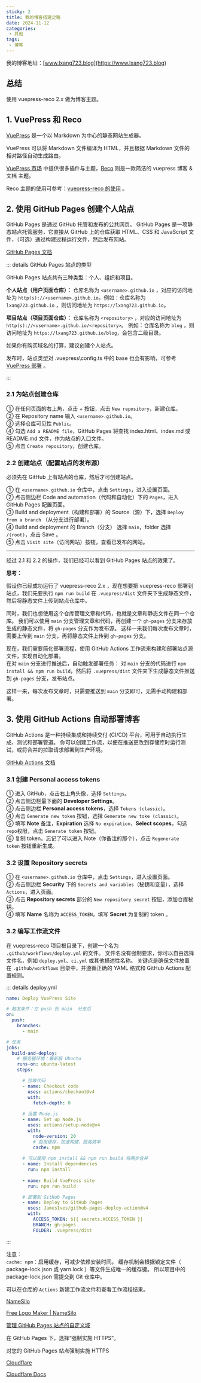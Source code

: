 ```yaml
---
sticky: 2
title: 我的博客搭建之路
date: 2024-11-12
categories:
 - 其他
tags:
 - 博客
---
```


我的博客地址：[www.lxang723.blog](https://www.lxang723.blog)  

## 总结
使用 vuepress-reco 2.x 做为博客主题。

## 1. VuePress 和 Reco

[VuePress](https://v2.vuepress.vuejs.org/zh/guide/introduction.html)  是一个以 Markdown 为中心的静态网站生成器。

VuePress 可以将 Markdown 文件编译为 HTML，并且根据 Markdown 文件的相对路径自动生成路由。

[VuePress 市场](https://marketplace.vuejs.press/zh/) 中提供很多插件与主题，[Reco](https://theme-reco.vuejs.press/) 则是一款简洁的 vuepress 博客 & 文档 主题。

Reco 主题的使用可参考：[vuepress-reco 的使用](vuepress-reco.md) 。

## 2. 使用 GitHub Pages 创建个人站点

GitHub Pages 是通过 GitHub 托管和发布的公共网页。
GitHub Pages 是一项静态站点托管服务，它直接从 GitHub 上的仓库获取 HTML、CSS 和 JavaScript 文件，（可选）通过构建过程运行文件，然后发布网站。

[GitHub Pages 文档](https://docs.github.com/zh/pages)  

::: details GitHub&nbsp;Pages&nbsp;站点的类型

GitHub Pages 站点共有三种类型：个人、组织和项目。

**个人站点（用户页面仓库）：** 仓库名称为 `<username>.github.io` ，对应的访问地址为 `http(s)://<username>.github.io`。例如：仓库名称为 `lxang723.github.io` ，则访问地址为 `https://lxang723.github.io`。  

**项目站点（项目页面仓库）：** 仓库名称为 `<repository>` ，对应的访问地址为 ``http(s)://<username>.github.io/<repository>``。
例如：仓库名称为 `blog` ，则访问地址为 `https://lxang723.github.io/blog`，会包含二级目录。

如果你有购买域名的打算，建议创建个人站点。

发布时，站点类型对 .vuepress\config.ts 中的 base 也会有影响，可参考 [VuePress 部署](https://v2.vuepress.vuejs.org/zh/guide/deployment.html) 。

:::

### 2.1 为站点创建仓库

① 在任何页面的右上角，点击 + 按钮，点击 `New repository`，新建仓库。  
② 在 Repository name 输入 `<username>.github.io`。  
③ 选择仓库可见性 `Public`。  
④ 勾选 `Add a README file`，GitHub Pages 将查找 index.html、index.md 或 README.md 文件，作为站点的入口文件。  
⑤ 点击 `Create repository`，创建仓库。

### 2.2 创建站点（配置站点的发布源）

必须先在 GitHub 上有站点的仓库，然后才可创建站点。

① 在 `<username>.github.io` 仓库中，点击 `Settings`，进入设置页面。  
② 点击侧边栏 Code and automation（代码和自动化）下的 `Pages`，进入 GitHub Pages 配置页面。  
③ Build and deployment（构建和部署）的 Source（源）下，选择 `Deploy from a branch` （从分支进行部署）。  
④ Build and deployment 的 Branch（分支） 选择 `main`，folder 选择 `/(root)`，点击 Save 。  
⑤ 点击 `Visit site`（访问网站）按钮，查看已发布的网站。

---

经过 2.1 和 2.2 的操作，我们已经可以看到 GitHub Pages 站点的效果了。

**思考：**  

假设你已经成功运行了 vuepress-reco 2.x ，现在想要把 vuepress-reco 部署到站点，我们先要执行 `npm run build` 在 `.vuepress/dist` 文件夹下生成静态文件，
然后将静态文件上传到站点仓库中。

同时，我们也想使用这个仓库管理文章和代码，也就是文章和静态文件在同一个仓库。
我们可以使用 `main` 分支管理文章和代码，再创建一个 `gh-pages` 分支来存放生成的静态文件，将 `gh-pages` 分支作为发布源。
这样一来我们每次发布文章时，需要上传到 `main` 分支，再将静态文件上传到 `gh-pages` 分支。

现在，我们需要简化部署流程，使用 GitHub Actions 工作流来构建和部署站点源文件，实现自动化部署。  
在对 `main` 分支进行推送后，自动触发部署任务：
对 `main` 分支的代码进行 `npm install && npm run build`，然后将 `.vuepress/dist` 文件夹下生成静态文件推送到 `gh-pages` 分支，发布站点。

这样一来，每次发布文章时，只需要推送到 `main` 分支即可，无需手动构建和部署。

## 3. 使用 GitHub Actions 自动部署博客

GitHub Actions 是一种持续集成和持续交付 (CI/CD) 平台，可用于自动执行生成、测试和部署管道。 你可以创建工作流，以便在推送更改到存储库时运行测试，或将合并的拉取请求部署到生产环境。

[GitHub Actions 文档](https://docs.github.com/zh/actions)

### 3.1 创建 Personal access tokens

① 进入 GitHub，点击右上角头像，选择 `Settings`。  
② 点击侧边栏最下面的 **Developer Settings**。  
③ 点击侧边栏 **Personal access tokens**，选择 `Tokens (classic)`。  
④ 点击 `Generate new token` 按钮，选择 `Generate new toke (classic)`。  
⑤ 填写 **Note** 备注，**Expiration** 选择 `No expiration`，**Select scopes**，勾选 `repo`权限，点击 `Generate token` 按钮。  
⑥ 复制 token。忘记了可以进入 Note（你备注的那个），点击 `Regenerate token` 按钮重新生成。

### 3.2 设置 Repository secrets

① 在 `<username>.github.io` 仓库中，点击 `Settings`，进入设置页面。  
② 点击侧边栏 **Security** 下的 `Secrets and variables`（秘钥和变量），选择 `Actions`，进入页面。  
③ 点击 **Repository secrets** 部分的  `New repository secret` 按钮，添加仓库秘钥。  
④ 填写 **Name** 名称为 `ACCESS_TOKEN`，填写 **Secret** 为复制的 token 。

### 3.2 编写工作流文件

在 vuepress-reco 项目根目录下，创建一个名为 `.github/workflows/deploy.yml` 的文件。
文件名没有强制要求，你可以自由选择文件名，例如 `deploy.yml`、`ci.yml` 或其他描述性名称。
关键点是确保文件放置在 `.github/workflows` 目录中，并遵循正确的 YAML 格式和 GitHub Actions 配置规则。

::: details deploy.yml

``` yaml
name: Deploy VuePress Site

# 触发条件：在 push 到 main  分支后
on:
  push:
    branches:
      - main

# 任务
jobs:
  build-and-deploy:
    # 服务器环境：最新版 Ubuntu
    runs-on: ubuntu-latest
    steps:

      # 拉取代码
      - name: Checkout code
        uses: actions/checkout@v4
        with:
          fetch-depth: 0
      
      # 设置 Node.js
      - name: Set up Node.js
        uses: actions/setup-node@v4
        with:
          node-version: 20
          # 启用缓存，加速构建，提高效率
          cache: npm
      
      # 可以使用 npm install && npm run build 将两步合并
      - name: Install dependencies
        run: npm install
      
      - name: Build VuePress site
        run: npm run build

      # 部署到 GitHub Pages
      - name: Deploy to GitHub Pages
        uses: JamesIves/github-pages-deploy-action@v4
        with:
          ACCESS_TOKEN: ${{ secrets.ACCESS_TOKEN }}
          BRANCH: gh-pages
          FOLDER: .vuepress/dist
```
:::

注意：  
`cache: npm`：启用缓存，可减少依赖安装时间。
缓存机制会根据锁定文件（ package-lock.json 或 yarn.lock ）等文件生成唯一的缓存键。
所以项目中的 package-lock.json 需提交到 Git 仓库中。  

可以在仓库的 `Actions` 新建工作流文件和查看工作流程结果。



[NameSilo](https://www.namesilo.com/)

[Free Logo Maker | NameSilo](https://www.namesilo.com/free-logo-maker)

[管理 GitHub Pages 站点的自定义域](https://docs.github.com/zh/pages/configuring-a-custom-domain-for-your-github-pages-site/managing-a-custom-domain-for-your-github-pages-site)

在 GitHub Pages 下，选择“强制实施 HTTPS”。

对您的 GitHub Pages 站点强制实施 HTTPS

[Cloudflare](https://dash.cloudflare.com/)

[Cloudflare Docs](https://developers.cloudflare.com/learning-paths/get-started-free/?utm_medium=email&utm_source=transactional&utm_campaign=ca-confirmed-free)


